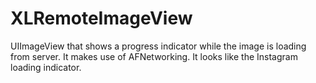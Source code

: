 XLRemoteImageView
=================

UIImageView that shows a progress indicator while the image is loading from server. It makes use of AFNetworking. It looks like the Instagram loading indicator.
